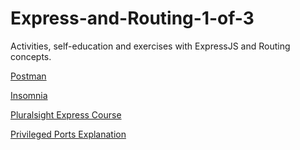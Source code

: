 # Express-and-Routing-1-of-3
Activities, self-education and exercises with ExpressJS and Routing concepts.


[Postman](https://www.getpostman.com/)

[Insomnia](https://insomnia.rest/)

[Pluralsight Express Course](https://www.pluralsight.com/courses/code-school-building-blocks-of-express-js)

[Privileged Ports Explanation](https://stackoverflow.com/questions/10182798/why-are-ports-below-1024-privileged)
